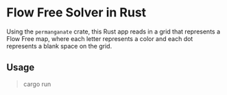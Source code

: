 # Flow Free Solver in Rust

Using the `permanganate` crate, this Rust app reads in a grid that represents a Flow Free map, where each letter represents a color and each dot represents a blank space on the grid.

## Usage

> cargo run
